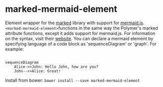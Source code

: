 marked-mermaid-element
==============
Element wrapper for the [marked](https://github.com/chjj/marked) library with support for [mermaid.js](https://github.com/knsv/mermaid).
`<marked-mermaid-element>`functions in the same way the Polymer's marked attribute functions, except it adds support for mermaid.js. For information on the syntax, visit their [website](http://knsv.github.io/mermaid/). You can declare a mermaid element by specifying language of a code block as 'sequenceDiagram' or 'graph'. For example:

```sequenceDiagram

sequenceDiagram
    Alice->>John: Hello John, how are you?
    John-->>Alice: Great!

```

Install from bower: `bower install --save marked-mermaid-element`

